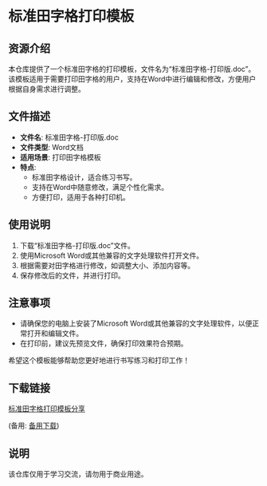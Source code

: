 # 标准田字格打印模板

## 资源介绍

本仓库提供了一个标准田字格的打印模板，文件名为“标准田字格-打印版.doc”。该模板适用于需要打印田字格的用户，支持在Word中进行编辑和修改，方便用户根据自身需求进行调整。

## 文件描述

- **文件名**: 标准田字格-打印版.doc
- **文件类型**: Word文档
- **适用场景**: 打印田字格模板
- **特点**: 
  - 标准田字格设计，适合练习书写。
  - 支持在Word中随意修改，满足个性化需求。
  - 方便打印，适用于各种打印机。

## 使用说明

1. 下载“标准田字格-打印版.doc”文件。
2. 使用Microsoft Word或其他兼容的文字处理软件打开文件。
3. 根据需要对田字格进行修改，如调整大小、添加内容等。
4. 保存修改后的文件，并进行打印。

## 注意事项

- 请确保您的电脑上安装了Microsoft Word或其他兼容的文字处理软件，以便正常打开和编辑文件。
- 在打印前，建议先预览文件，确保打印效果符合预期。

希望这个模板能够帮助您更好地进行书写练习和打印工作！

## 下载链接
[标准田字格打印模板分享](https://pan.quark.cn/s/3b1fcb32d15c) 

(备用: [备用下载](https://pan.baidu.com/s/1_yaZ7F-JHRS9SJG0VxXZrQ?pwd=1234))

## 说明

该仓库仅用于学习交流，请勿用于商业用途。
